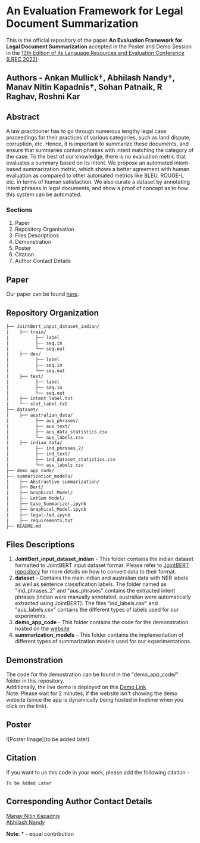 # An Evaluation Framework for Legal Document Summarization

This is the official repository of the paper **An Evaluation Framework for Legal Document Summarization** accepted in the Poster and Demo Session in the [13th Edition of its Language Resources and Evaluation Conference (LREC 2022)](https://lrec2022.lrec-conf.org/en/) 

## Authors - Ankan Mullick†, Abhilash Nandy†, Manav Nitin Kapadnis†, Sohan Patnaik, R Raghav, Roshni Kar

## Abstract 
A law practitioner has to go through numerous lengthy legal case proceedings for their practices of various categories, such as land dispute, corruption, etc. Hence, it is important to summarize these documents, and ensure that summaries contain phrases with intent matching the category of the case. To the best of our knowledge, there is no evaluation metric that evaluates a summary based on its intent. We propose an automated intent-based summarization metric, which shows a better agreement with human evaluation as compared to other automated metrics like BLEU, ROUGE-L etc. in terms of human satisfaction. We also curate a dataset by annotating intent phrases in legal documents, and show a proof of concept as to how this system can be automated.

### Sections
1. Paper
2. Repository Organisation
3. Files Descriptions
4. Demonstration
5. Poster
6. Citation
7. Author Contact Details

## Paper
Our paper can be found [here](toBeAdded).  
<!--Our presentation for the conference can be found [here]()-->

## Repository Organization

```bash
├── JointBert_input_dataset_indian/
|    ├── train/
|          ├── label
|          ├── seq.in
|          └── seq.out
|    ├── dev/
|          ├── label
|          ├── seq.in
|          └── seq.out
|    ├── test/
|          ├── label
|          ├── seq.in
|          └── seq.out
|    ├── intent_label.txt
|    └── slot_label.txt
├── dataset/
|    ├── australian_data/
|          ├── aus_phrases/
|          ├── aus_text/
|          ├── aus_data_statistics.csv
|          └── aus_labels.csv
|    ├── indian_data/
|          ├── ind_phrases_2/
|          ├── ind_text/
|          ├── ind_dataset_statistics.csv
|          └── aus_labels.csv
├── demo_app_code/
├── summarization_models/
|    ├── Abstractive summarization/
|    ├── Bert/
|    ├── Graphical_Model/
|    ├── LetSum Model/
|    ├── Case_Summarizer.ipynb
|    ├── Graphical_Model.ipynb
|    ├── legal-led.ipynb
|    ├── requirements.txt
├── README.md
```

## Files Descriptions

1. **JointBert_input_dataset_indian** - This folder contains the indian dataset formatted to JointBERT input dataset format. Please refer to [JointBERT repository](https://github.com/monologg/JointBERT) for more details on how to convert data to their format.
2. **dataset** - Contains the main indian and australian data with NER labels as well as sentence classification labels. The folder named as "ind_phrases_2" and "aus_phrases" contains the extracted intent phrases (indian were manually annotated, australian were automatically extracted using JointBERT). The files "ind_labels.csv" and "aus_labels.csv" contains the different types of labels used for our experiments.
3. **demo_app_code** - This folder contains the code for the demonstration hosted on the [website](https://share.streamlit.io/manavkapadnis/demolegalevaluation_lrec2022/main/app.py)
4. **summarization_models** -  This folder contains the implementation of different types of summarization models used for our experimentations.


## Demonstration

The code for the demostration can be found in the "demo_app_code/" folder in this repository.<br>
Additionally, the live demo is deployed on this [Demo Link](https://share.streamlit.io/manavkapadnis/demolegalevaluation_lrec2022/main/app.py)<br>
Note: Please wait for 2 minutes, if the website isn't showing the demo website (since the app is dynamically being hosted in livetime when you click on the link).<br>

## Poster
![Poster Image](to be added later)

## Citation
  
  If you want to us this code in your work, please add the following citation -
  
  ```
 To be Added Later
  ```
## Corresponding Author Contact Details

[Manav Nitin Kapadnis](mailto:iammanavk@gmail.com) <br>
[Abhilash Nandy](mailto:nandyabhilash@gmail.com) <br>


**Note**: † - equal contribution
